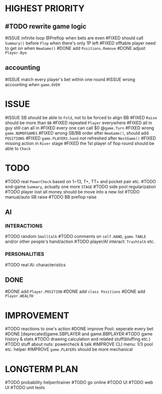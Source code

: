 # HIGHEST PRIORITY
## #TODO rewrite game logic
#ISSUE infinite loop @Preflop when bets are even
#FIXED should call `Summary()` before `Flop` when there's only 1P left
#FIXED offtable player need to get on when `NewGame()`
#DONE add `Positions.Remove`
#DONE adjust `Player.Bye`

## accounting
#ISSUE match every player's bet within one round
#ISSUE wrong accounting when `game.OVER`

# ISSUE
#ISSUE SB should be able to `Fold`, not to be forced to align BB
#FIXED `Raise` should be more than `BB`
#FIXED repeated `Player` everywhere
#FIXED all in guy still can all in
#FIXED every one can call $0 @`game.Turn`
#FIXED wrong `game.NUMOFGAMES`
#FIXED wrong SB/BB order after `NewGame()`, should add `POSITIONS`
#FIXED `game.PLAYERS.hand` not refreshed after `NextGame()`
#FIXED missing action in `River` stage
#FIXED the 1st player of flop round should be able to `Check`

# TODO
#TODO real `PowerCheck` based on 1~13, T+, TT+ and pocket pair etc.
#TODO end-game `Summary`, actually one more `STAGE`
#TODO side pool regularization
#TODO player lost all money should be move into a new list
#TODO manual/auto SB raise
#TODO BB preflop raise

## AI
### INTERACTIONS
#TODO random `Smalltalk`
#TODO comments on `self.HAND`, `game.TABLE` and/or other people's hand/action
#TODO player/AI interact: `Trashtalk` etc.

### PERSONALITIES
#TODO real AI: characteristics

## DONE
#DONE add `Player.POSITION`
#DONE add `class Positions`
#DONE add `Player.WEALTH`

# IMPROVEMENT

#TODO reactions to one's action
#DONE improve Pool: seperate every bet
#DONE [deprecated]game.SBPLAYER and game.BBPLAYER
#TODO game history & stats
#TODO drawing calculation and related stuff(bluffing etc.)
#TODO stuff about nuts: powercheck & talk
#IMPROVE CLI menu: 1/3 pool etc. helper
#IMPROVE `game.PLAYERS` should be more mechanical

# LONGTERM PLAN
#TODO probability helper/trainer
#TODO go online
#TODO UI
#TODO web UI
#TODO unit tests